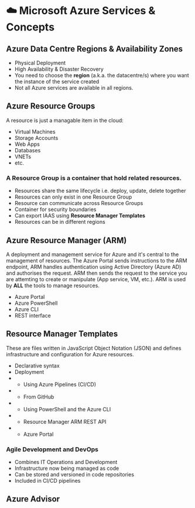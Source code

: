 # ☁️ Microsoft Azure Services & Concepts

## Azure Data Centre Regions & Availability Zones
- Physical Deployment
- High Availability & Disaster Recovery
- You need to choose the **region** (a.k.a. the datacentre/s) where you want the instance of the service created
- Not all Azure services are available in all regions.

## Azure Resource Groups
A resource is just a managable item in the cloud:
+ Virtual Machines
+ Storage Accounts
+ Web Apps
+ Databases
+ VNETs
+ etc.

### A **Resource Group** is a container that hold related resources.

+ Resources share the same lifecycle i.e. deploy, update, delete together
+ Resources can only exist in one Resource Group
+ Resource can communicate across Resource Groups
+ Container for security boundaries
+ Can export IAAS using __Resource Manager Templates__
+ Resources can be in different regions

## Azure Resource Manager (ARM)
A deployment and management service for Azure and it's central to the management of resources.
The Azure Portal sends instructions to the ARM endpoint, ARM handles authentication using Active Directory (Azure AD) and authorises the request.
ARM then sends the request to the service you are attemting to create or manipulate (App service, VM, etc.).
ARM is used by __ALL__ the tools to manage resources.
- Azure Portal
- Azure PowerShell
- Azure CLI
- REST interface

## Resource Manager Templates
These are files written in JavaScript Object Notation (JSON) and defines infrastructure and configuration for Azure resources.
+ Declarative syntax
+ Deployment
+ - Using Azure Pipelines (CI/CD)
+ - From GitHub
+ - Using PowerShell and the Azure CLI
+ - Resource Manager ARM REST API
+ - Azure Portal

### Agile Development and DevOps
+ Combines IT Operations and Development
+ Infrastructure now being managed as code
+ Can be stored and versioned in code repositories
+ Included in CI/CD pipelines

## Azure Advisor
